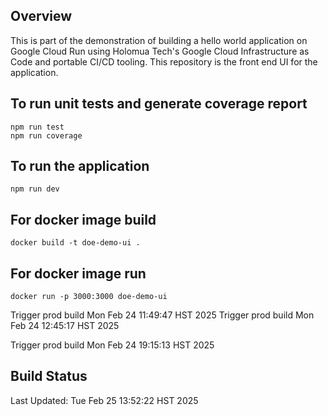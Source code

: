 ## Overview
This is part of the demonstration of building a hello world application on Google Cloud Run using Holomua Tech's Google Cloud Infrastructure as Code and portable CI/CD tooling.  This repository is the front end UI for the application.


## To run unit tests and generate coverage report
```
npm run test
npm run coverage
```

## To run the application
```
npm run dev
```

## For docker image build
```
docker build -t doe-demo-ui .
```

## For docker image run
```
docker run -p 3000:3000 doe-demo-ui
```
Trigger prod build Mon Feb 24 11:49:47 HST 2025
Trigger prod build Mon Feb 24 12:45:17 HST 2025

Trigger prod build Mon Feb 24 19:15:13 HST 2025
## Build Status
Last Updated: Tue Feb 25 13:52:22 HST 2025
